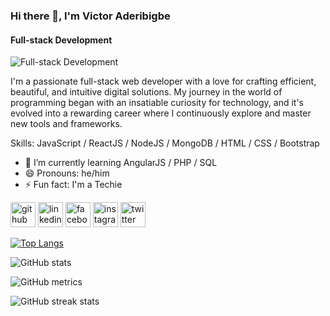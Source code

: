 ### Hi there 👋, I'm Victor Aderibigbe
#### Full-stack Development
![Full-stack Development](https://pbs.twimg.com/profile_banners/1282287680827592706/1689677400/1080x360)

I'm a passionate full-stack web developer with a love for crafting efficient, beautiful, and intuitive digital solutions. My journey in the world of programming began with an insatiable curiosity for technology, and it's evolved into a rewarding career where I continuously explore and master new tools and frameworks.

Skills: JavaScript / ReactJS /  NodeJS / MongoDB / HTML / CSS / Bootstrap

- 🌱 I’m currently learning AngularJS /  PHP / SQL 
- 😄 Pronouns: he/him 
- ⚡ Fun fact: I'm a Techie 


[<img src='https://cdn.jsdelivr.net/npm/simple-icons@3.0.1/icons/github.svg' alt='github' height='40'>](https://github.com/https://github.com/victoraderibigbe)  [<img src='https://cdn.jsdelivr.net/npm/simple-icons@3.0.1/icons/linkedin.svg' alt='linkedin' height='40'>](https://www.linkedin.com/in/https://linkedin.com/vee-jay/)  [<img src='https://cdn.jsdelivr.net/npm/simple-icons@3.0.1/icons/facebook.svg' alt='facebook' height='40'>](https://www.facebook.com/https://web.facebook.com/victorjohn.aderibigbe.7)  [<img src='https://cdn.jsdelivr.net/npm/simple-icons@3.0.1/icons/instagram.svg' alt='instagram' height='40'>](https://www.instagram.com/https://www.instagram.com/bytes_nova//)  [<img src='https://cdn.jsdelivr.net/npm/simple-icons@3.0.1/icons/twitter.svg' alt='twitter' height='40'>](https://twitter.com/https://twitter.com/bytes_nova)  

[![Top Langs](https://github-readme-stats.vercel.app/api/top-langs/?username=https://github.com/victoraderibigbe)](https://github.com/anuraghazra/github-readme-stats)

![GitHub stats](https://github-readme-stats.vercel.app/api?username=https://github.com/victoraderibigbe&show_icons=true)  

![GitHub metrics](https://metrics.lecoq.io/https://github.com/victoraderibigbe)  

![GitHub streak stats](https://streak-stats.demolab.com/?user=https://github.com/victoraderibigbe)  

